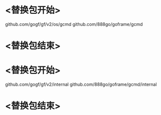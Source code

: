 
# <替换包开始>
github.com/gogf/gf/v2/os/gcmd
github.com/888go/goframe/gcmd
# <替换包结束>

# <替换包开始>
github.com/gogf/gf/v2/internal
github.com/888go/goframe/gcmd/internal
# <替换包结束>
